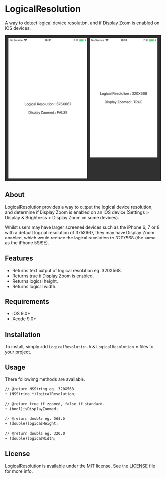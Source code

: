 # LogicalResolution
A way to detect logical device resolution, and if Display Zoom is enabled on iOS devices.

![LogicalResolution Header](/readme-resources/lr-header.jpeg)

## About

LogicalResolution provides a way to output the logical device resolution, and determine if Display Zoom is enabled on an iOS device (Settings > Display & Brightness > Display Zoom on some devices).

Whilst users may have larger screened devices such as the iPhone 6, 7 or 8 with a default logical resolution of 375X667, they may have Display Zoom enabled, which would reduce the logical resolution to 320X568 (the same as the iPhone 5S/SE).

## Features

* Returns text output of logical resolution eg. 320X568.
* Returns true if Display Zoom is enabled.
* Returns logical height.
* Returns logical width.

## Requirements

* iOS 9.0+
* Xcode 9.0+

## Installation

To install, simply add  `LogicalResolution.h` & `LogicalResolution.m` files to your project.

## Usage

There followimg methods are available.
```
// @return NSString eg. 320X568.
+ (NSString *)logicalResolution;

// @return true if zoomed, false if standard.
+ (bool)isDisplayZoomed;

// @return double eg. 568.0
+ (double)logicalHeight;

// @return double eg. 320.0
+ (double)logicalWidth;

```

## License

LogicalResolution is available under the MIT license. See the [LICENSE](/LICENSE) file for more info.
